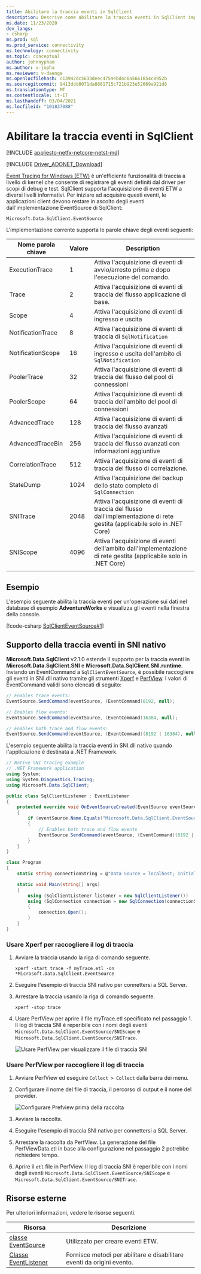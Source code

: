 ```yaml
---
title: Abilitare la traccia eventi in SqlClient
description: Descrive come abilitare la traccia eventi in SqlClient implementando un listener di eventi e come accedere ai dati dell'evento.
ms.date: 11/23/2020
dev_langs:
- csharp
ms.prod: sql
ms.prod_service: connectivity
ms.technology: connectivity
ms.topic: conceptual
author: johnnypham
ms.author: v-jopha
ms.reviewer: v-daenge
ms.openlocfilehash: c13942dc5633deec4759ebd4c8a5661654c0952b
ms.sourcegitcommit: 9413ddd8071da8861715c721b923e52669a921d8
ms.translationtype: MT
ms.contentlocale: it-IT
ms.lasthandoff: 03/04/2021
ms.locfileid: "101837088"
---
```

# <a name="enable-event-tracing-in-sqlclient"></a>Abilitare la traccia eventi in SqlClient

[!INCLUDE [appliesto-netfx-netcore-netst-md](../../includes/appliesto-netfx-netcore-netst-md.md)]

[!INCLUDE [Driver_ADONET_Download](../../includes/driver_adonet_download.md)]

[Event Tracing for Windows (ETW)](/windows/win32/etw/event-tracing-portal) è un'efficiente funzionalità di traccia a livello di kernel che consente di registrare gli eventi definiti dal driver per scopi di debug e test. SqlClient supporta l'acquisizione di eventi ETW a diversi livelli informativi. Per iniziare ad acquisire questi eventi, le applicazioni client devono restare in ascolto degli eventi dall'implementazione EventSource di SqlClient:

```
Microsoft.Data.SqlClient.EventSource
```

L'implementazione corrente supporta le parole chiave degli eventi seguenti:

| Nome parola chiave | Valore | Description |
| ------------ | ----- | ----------- |
| ExecutionTrace | 1 | Attiva l'acquisizione di eventi di avvio/arresto prima e dopo l'esecuzione del comando. |
| Trace | 2 | Attiva l'acquisizione di eventi di traccia del flusso applicazione di base. |
| Scope | 4 | Attiva l'acquisizione di eventi di ingresso e uscita |
| NotificationTrace | 8 | Attiva l'acquisizione di eventi di traccia di `SqlNotification` |
| NotificationScope | 16 | Attiva l'acquisizione di eventi di ingresso e uscita dell'ambito di `SqlNotification` |
| PoolerTrace | 32 | Attiva l'acquisizione di eventi di traccia del flusso del pool di connessioni |
| PoolerScope | 64 | Attiva l'acquisizione di eventi di traccia dell'ambito del pool di connessioni |
| AdvancedTrace | 128 | Attiva l'acquisizione di eventi di traccia del flusso avanzati |
| AdvancedTraceBin  | 256 | Attiva l'acquisizione di eventi di traccia del flusso avanzati con informazioni aggiuntive |
| CorrelationTrace | 512 | Attiva l'acquisizione di eventi di traccia del flusso di correlazione. |
| StateDump | 1024 | Attiva l'acquisizione del backup dello stato completo di `SqlConnection` |
| SNITrace | 2048 | Attiva l'acquisizione di eventi di traccia del flusso dall'implementazione di rete gestita (applicabile solo in .NET Core) |
| SNIScope | 4096 | Attiva l'acquisizione di eventi dell'ambito dall'implementazione di rete gestita (applicabile solo in .NET Core) |
|||

## <a name="example"></a>Esempio

L'esempio seguente abilita la traccia eventi per un'operazione sui dati nel database di esempio **AdventureWorks** e visualizza gli eventi nella finestra della console.

[!code-csharp [SqlClientEventSource#1](~/../sqlclient/doc/samples/SqlClientEventSource.cs#1)]

## <a name="event-tracing-support-in-native-sni"></a>Supporto della traccia eventi in SNI nativo

**Microsoft.Data.SqlClient** v2.1.0 estende il supporto per la traccia eventi in **Microsoft.Data.SqlClient.SNI** e **Microsoft.Data.SqlClient.SNI.runtime**. Inviando un EventCommand a `SqlClientEventSource`, è possibile raccogliere gli eventi in SNI.dll nativo tramite gli strumenti [Xperf](/windows-hardware/test/wpt/) e [PerfView](https://github.com/microsoft/perfview). I valori di EventCommand validi sono elencati di seguito:

```cs
// Enables trace events:
EventSource.SendCommand(eventSource, (EventCommand)8192, null);

// Enables flow events:
EventSource.SendCommand(eventSource, (EventCommand)16384, null);

// Enables both trace and flow events:
EventSource.SendCommand(eventSource, (EventCommand)(8192 | 16384), null);
```

L'esempio seguente abilita la traccia eventi in SNI.dll nativo quando l'applicazione è destinata a .NET Framework. 

```cs
// Native SNI tracing example
// .NET Framework application
using System;
using System.Diagnostics.Tracing;
using Microsoft.Data.SqlClient;

public class SqlClientListener : EventListener
{
    protected override void OnEventSourceCreated(EventSource eventSource)
    {
        if (eventSource.Name.Equals("Microsoft.Data.SqlClient.EventSource"))
        {
            // Enables both trace and flow events
            EventSource.SendCommand(eventSource, (EventCommand)(8192 | 16384), null);
        }
    }
}

class Program
{
    static string connectionString = @"Data Source = localhost; Initial Catalog = AdventureWorks;Integrated Security=true;";

    static void Main(string[] args)
    {
        using (SqlClientListener listener = new SqlClientListener())
        using (SqlConnection connection = new SqlConnection(connectionString))
        {
            connection.Open();
        }        
    }
}
```

### <a name="use-xperf-to-collect-trace-log"></a>Usare Xperf per raccogliere il log di traccia

1. Avviare la traccia usando la riga di comando seguente.

   ```
   xperf -start trace -f myTrace.etl -on *Microsoft.Data.SqlClient.EventSource
   ```

2. Eseguire l'esempio di traccia SNI nativo per connettersi a SQL Server.

3. Arrestare la traccia usando la riga di comando seguente.

   ```
   xperf -stop trace
   ```

4. Usare PerfView per aprire il file myTrace.etl specificato nel passaggio 1. Il log di traccia SNI è reperibile con i nomi degli eventi `Microsoft.Data.SqlClient.EventSource/SNIScope` e `Microsoft.Data.SqlClient.EventSource/SNITrace`.

   ![Usare PerfView per visualizzare il file di traccia SNI](media/view-event-trace-native-sni.png)


### <a name="use-perfview-to-collect-trace-log"></a>Usare PerfView per raccogliere il log di traccia

1. Avviare PerfView ed eseguire `Collect > Collect` dalla barra dei menu.

2. Configurare il nome del file di traccia, il percorso di output e il nome del provider.

   ![Configurare Prefview prima della raccolta](media/collect-event-trace-native-sni.png)

3. Avviare la raccolta.

4. Eseguire l'esempio di traccia SNI nativo per connettersi a SQL Server.

5. Arrestare la raccolta da PerfView. La generazione del file PerfViewData.etl in base alla configurazione nel passaggio 2 potrebbe richiedere tempo.

6. Aprire il `etl` file in PerfView. Il log di traccia SNI è reperibile con i nomi degli eventi `Microsoft.Data.SqlClient.EventSource/SNIScope` e `Microsoft.Data.SqlClient.EventSource/SNITrace`.

## <a name="external-resources"></a>Risorse esterne  

Per ulteriori informazioni, vedere le risorse seguenti.  
  
|Risorsa|Descrizione|  
|--------------|-----------------|  
|[classe EventSource](/dotnet/api/system.diagnostics.tracing.eventsource)|Utilizzato per creare eventi ETW.|
|[Classe EventListener](/dotnet/api/system.diagnostics.tracing.eventlistener)|Fornisce metodi per abilitare e disabilitare eventi da origini evento.|
